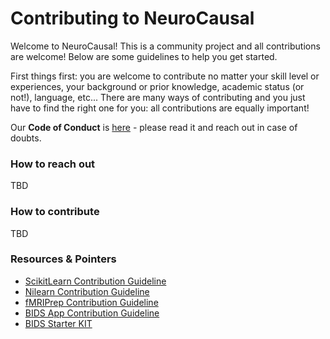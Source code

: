 # Contributing to NeuroCausal

Welcome to NeuroCausal! This is a community project and all contributions are welcome! Below are some guidelines to help you get started. 
 
First things first: you are welcome to contribute no matter your skill level or experiences, your background or prior knowledge, academic status (or not!), language, etc... There are many ways of contributing and you just have to find the right one for you: all contributions are equally important!

Our **Code of Conduct** is [here](https://github.com/neurocausal/neurocausal/blob/main/contributor_covenant_code_of_conduct.md) - please read it and reach out in case of doubts.


### How to reach out

TBD


### How to contribute 

TBD
 
 
### Resources & Pointers

* [ScikitLearn Contribution Guideline](https://scikit-learn.org/stable/developers/contributing.html#contributing-code)
* [Nilearn Contribution Guideline](https://github.com/nilearn/nilearn/blob/master/CONTRIBUTING.rst)
* [fMRIPrep Contribution Guideline](https://github.com/poldracklab/fmriprep/blob/master/CONTRIBUTING.md)
* [BIDS App Contribution Guideline](https://github.com/BIDS-Apps/bids-apps.github.io/blob/master/CONTRIBUTING.md)
* [BIDS Starter KIT](https://github.com/bids-standard/bids-starter-kit/blob/master/CONTRIBUTING.md)
